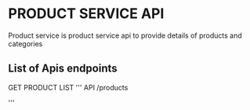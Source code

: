 # PRODUCT SERVICE API
Product service is product service api to provide details of products and categories



## List of Apis endpoints

GET PRODUCT LIST
''' API
<host-name>/products

'''
